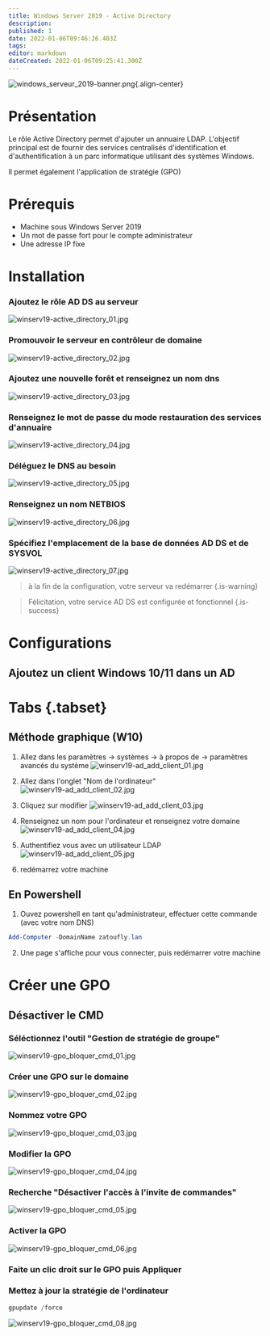 ```yaml
---
title: Windows Server 2019 - Active Directory
description: 
published: 1
date: 2022-01-06T09:46:26.403Z
tags: 
editor: markdown
dateCreated: 2022-01-06T09:25:41.300Z
---
```


![windows_serveur_2019-banner.png](/microsoft/windows_server_2019/windows_serveur_2019-banner.png){.align-center}
 
 
# Présentation
Le rôle Active Directory  permet d'ajouter un annuaire LDAP. L'objectif principal est de fournir des services centralisés d'identification et d'authentification à un parc informatique utilisant des systèmes Windows.
 
Il permet également l'application de stratégie (GPO)
 
# Prérequis
- Machine sous Windows Server 2019
- Un mot de passe fort pour le compte administrateur
- Une adresse IP fixe
 
# Installation
 
### Ajoutez le rôle AD DS au serveur
![winserv19-active_directory_01.jpg](/microsoft/windows_server_2019/adds/winserv19-active_directory_01.jpg)
 
### Promouvoir le serveur en contrôleur de domaine
![winserv19-active_directory_02.jpg](/microsoft/windows_server_2019/adds/winserv19-active_directory_02.jpg)
 
### Ajoutez une nouvelle forêt et renseignez un nom dns
![winserv19-active_directory_03.jpg](/microsoft/windows_server_2019/adds/winserv19-active_directory_03.jpg)
 
### Renseignez le mot de passe du mode restauration des services d'annuaire
![winserv19-active_directory_04.jpg](/microsoft/windows_server_2019/adds/winserv19-active_directory_04.jpg)
 
### Déléguez le DNS au besoin
![winserv19-active_directory_05.jpg](/microsoft/windows_server_2019/adds/winserv19-active_directory_05.jpg)
 
### Renseignez un nom NETBIOS
![winserv19-active_directory_06.jpg](/microsoft/windows_server_2019/adds/winserv19-active_directory_06.jpg)
 
### Spécifiez l'emplacement de la base de données AD DS et de SYSVOL
![winserv19-active_directory_07.jpg](/microsoft/windows_server_2019/adds/winserv19-active_directory_07.jpg)
 
> à la fin de la configuration, votre serveur va redémarrer 
{.is-warning}
 
> Félicitation, votre service AD DS est configurée et fonctionnel
{.is-success}
 
# Configurations
## Ajoutez un client Windows 10/11 dans un AD
 
# Tabs {.tabset}
## Méthode graphique (W10)
 
1. Allez dans les paramètres -> systèmes -> à propos de -> paramètres avancés du système
![winserv19-ad_add_client_01.jpg](/microsoft/windows_server_2019/adds/winserv19-ad_add_client_01.jpg)
 
2. Allez dans l'onglet "Nom de l'ordinateur"
![winserv19-ad_add_client_02.jpg](/microsoft/windows_server_2019/adds/winserv19-ad_add_client_02.jpg)
 
3. Cliquez sur modifier
![winserv19-ad_add_client_03.jpg](/microsoft/windows_server_2019/adds/winserv19-ad_add_client_03.jpg)
 
4. Renseignez un nom pour l'ordinateur et renseignez votre domaine
![winserv19-ad_add_client_04.jpg](/microsoft/windows_server_2019/adds/winserv19-ad_add_client_04.jpg)
 
5. Authentifiez vous avec un utilisateur LDAP
![winserv19-ad_add_client_05.jpg](/microsoft/windows_server_2019/adds/winserv19-ad_add_client_05.jpg)
 
6. redémarrez votre machine
 
## En Powershell
 
1. Ouvez powershell en tant qu'administrateur, effectuer cette commande (avec votre nom DNS)
```powershell
Add-Computer -DomainName zatoufly.lan
```
 
2. Une page s'affiche pour vous connecter, puis redémarrer votre machine

# Créer une GPO
## Désactiver le CMD

### Séléctionnez l'outil "Gestion de stratégie de groupe"
![winserv19-gpo_bloquer_cmd_01.jpg](/microsoft/windows_server_2019/adds/winserv19-gpo_bloquer_cmd_01.jpg)

### Créer une GPO sur le domaine
![winserv19-gpo_bloquer_cmd_02.jpg](/microsoft/windows_server_2019/adds/winserv19-gpo_bloquer_cmd_02.jpg)

### Nommez votre GPO
![winserv19-gpo_bloquer_cmd_03.jpg](/microsoft/windows_server_2019/adds/winserv19-gpo_bloquer_cmd_03.jpg)

### Modifier la GPO
![winserv19-gpo_bloquer_cmd_04.jpg](/microsoft/windows_server_2019/adds/winserv19-gpo_bloquer_cmd_04.jpg)

### Recherche "Désactiver l'accès à l'invite de commandes"
![winserv19-gpo_bloquer_cmd_05.jpg](/microsoft/windows_server_2019/adds/winserv19-gpo_bloquer_cmd_05.jpg)

### Activer la GPO
![winserv19-gpo_bloquer_cmd_06.jpg](/microsoft/windows_server_2019/adds/winserv19-gpo_bloquer_cmd_06.jpg)

### Faite un clic droit sur le GPO puis Appliquer

### Mettez à jour la stratégie de l'ordinateur 
```powershell
gpupdate /force
```

![winserv19-gpo_bloquer_cmd_08.jpg](/microsoft/windows_server_2019/adds/winserv19-gpo_bloquer_cmd_08.jpg)


















